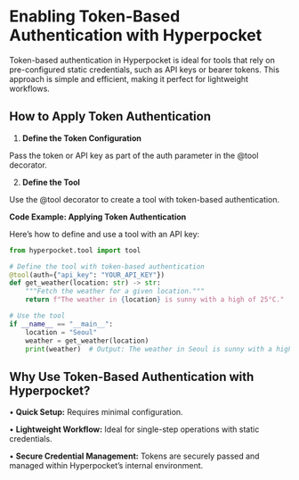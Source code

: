 # Enabling Token-Based Authentication with Hyperpocket

Token-based authentication in Hyperpocket is ideal for tools that rely on pre-configured static credentials, such as API keys or bearer tokens. This approach is simple and efficient, making it perfect for lightweight workflows.

## **How to Apply Token Authentication**

1.	**Define the Token Configuration**

Pass the token or API key as part of the auth parameter in the @tool decorator.

2.	**Define the Tool**

Use the @tool decorator to create a tool with token-based authentication.

**Code Example: Applying Token Authentication**

Here’s how to define and use a tool with an API key:

```python
from hyperpocket.tool import tool

# Define the tool with token-based authentication
@tool(auth={"api_key": "YOUR_API_KEY"})
def get_weather(location: str) -> str:
    """Fetch the weather for a given location."""
    return f"The weather in {location} is sunny with a high of 25°C."

# Use the tool
if __name__ == "__main__":
    location = "Seoul"
    weather = get_weather(location)
    print(weather)  # Output: The weather in Seoul is sunny with a high of 25°C.
```

## **Why Use Token-Based Authentication with Hyperpocket?**

•	**Quick Setup:** Requires minimal configuration.

•	**Lightweight Workflow:** Ideal for single-step operations with static credentials.

•	**Secure Credential Management:** Tokens are securely passed and managed within Hyperpocket’s internal environment.